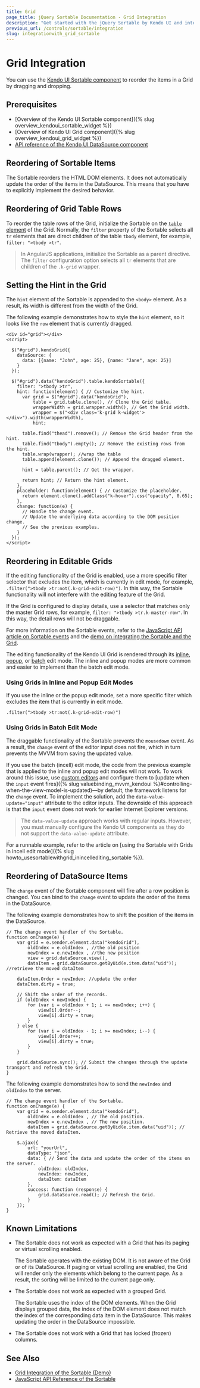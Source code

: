 ```yaml
---
title: Grid
page_title: jQuery Sortable Documentation - Grid Integration
description: "Get started with the jQuery Sortable by Kendo UI and integrate the component with the Kendo UI Grid."
previous_url: /controls/sortable/integration
slug: integrationwith_grid_sortable
---
```


# Grid Integration

You can use the [Kendo UI Sortable component](https://demos.telerik.com/kendo-ui/sortable/index) to reorder the items in a Grid by dragging and dropping.

## Prerequisites

* [Overview of the Kendo UI Sortable component]({% slug overview_kendoui_sortable_widget %})
* [Overview of Kendo UI Grid component]({% slug overview_kendoui_grid_widget %})
* [API reference of the Kendo UI DataSource component](/api/javascript/data/datasource#methods)

## Reordering of Sortable Items

The Sortable reorders the HTML DOM elements. It does not automatically update the order of the items in the DataSource. This means that you have to explicitly implement the desired behavior.

## Reordering of Grid Table Rows

To reorder the table rows of the Grid, initialize the Sortable on the [`table` element](/api/javascript/ui/grid#fields-table) of the Grid. Normally, the `filter` property of the Sortable selects all `tr` elements that are direct children of the table `tbody` element, for example, `filter: ">tbody >tr"`.

> In AngularJS applications, initialize the Sortable as a parent directive. The `filter` configuration option selects all `tr` elements that are children of the `.k-grid` wrapper.

## Setting the Hint in the Grid

The `hint` element of the Sortable is appended to the `<body>` element. As a result, its width is different from the width of the Grid.

The following example demonstrates how to style the `hint` element, so it looks like the `row` element that is currently dragged.

    <div id="grid"></div>
    <script>

      $("#grid").kendoGrid({
        dataSource: {
          data: [{name: "John", age: 25}, {name: "Jane", age: 25}]
        }
      });

      $("#grid").data("kendoGrid").table.kendoSortable({
        filter: ">tbody >tr",
        hint: function(element) { // Customize the hint.
          var grid = $("#grid").data("kendoGrid"),
              table = grid.table.clone(), // Clone the Grid table.
              wrapperWidth = grid.wrapper.width(), // Get the Grid width.
              wrapper = $("<div class='k-grid k-widget'></div>").width(wrapperWidth),
              hint;

          table.find("thead").remove(); // Remove the Grid header from the hint.
          table.find("tbody").empty(); // Remove the existing rows from the hint.
          table.wrap(wrapper); //wrap the table
          table.append(element.clone()); // Append the dragged element.

          hint = table.parent(); // Get the wrapper.

          return hint; // Return the hint element.
        },
        placeholder: function(element) { // Customize the placeholder.
          return element.clone().addClass("k-hover").css("opacity", 0.65);
        },
        change: function(e) {
          // Handle the change event.
          // Update the underlying data according to the DOM position change.
          // See the previous examples.
        }
      });
    </script>

## Reordering in Editable Grids

If the editing functionality of the Grid is enabled, use a more specific filter selector that excludes the item, which is currently in edit mode, for example, `.filter(">tbody >tr:not(.k-grid-edit-row)")`. In this way, the Sortable functionality will not interfere with the editing feature of the Grid.

If the Grid is configured to display details, use a selector that matches only the master Grid rows, for example, `filter: ">tbody >tr.k-master-row"`. In this way, the detail rows will not be draggable.

For more information on the Sortable events, refer to the [JavaScript API article on Sortable events](/api/javascript/ui/sortable#events) and the [demo on integrating the Sortable and the Grid](https://demos.telerik.com/kendo-ui/web/sortable/integration-grid.html).

The editing functionality of the Kendo UI Grid is rendered through its [inline](https://demos.telerik.com/kendo-ui/grid/editing-inline), [popup](https://demos.telerik.com/kendo-ui/grid/editing-popup), or [batch](https://demos.telerik.com/kendo-ui/grid/editing) edit mode. The inline and popup modes are more common and easier to implement than the batch edit mode.

### Using Grids in Inline and Popup Edit Modes

If you use the inline or the popup edit mode, set a more specific filter which excludes the item that is currently in edit mode.

    .filter(">tbody >tr:not(.k-grid-edit-row)")

### Using Grids in Batch Edit Mode

The draggable functionality of the Sortable prevents the `mousedown` event. As a result, the `change` event of the editor input does not fire, which in turn prevents the MVVM from saving the updated value.

If you use the batch (incell) edit mode, the code from the previous example that is applied to the inline and popup edit modes will not work. To work around this issue, use [custom editors](/api/javascript/ui/grid/configuration/columns.editor) and configure them to [update when the `input` event fires]({% slug valuebinding_mvvm_kendoui %}#controlling-when-the-view-model-is-updated)&mdash;by default, the framework listens for the `change` event. To implement the solution, add the `data-value-update="input"` attribute to the editor inputs. The downside of this approach is that the `input` event does not work for earlier Internet Explorer versions.

> The `data-value-update` approach works with regular inputs. However, you must manually configure the Kendo UI components as they do not support the `data-value-update` attribute.

For a runnable example, refer to the article on [using the Sortable with Grids in incell edit mode]({% slug howto_usesortablewithgrid_inincellediting_sortable %}).

## Reordering of DataSource Items

The `change` event of the Sortable component will fire after a row position is changed. You can bind to the `change` event to update the order of the items in the DataSource.

The following example demonstrates how to shift the position of the items in the DataSource.

    // The change event handler of the Sortable.
    function onChange(e) {
        var grid = e.sender.element.data("kendoGrid"),
            oldIndex = e.oldIndex , //the old position
            newIndex = e.newIndex , //the new position
            view = grid.dataSource.view(),
            dataItem = grid.dataSource.getByUid(e.item.data("uid")); //retrieve the moved dataItem

        dataItem.Order = newIndex; //update the order
        dataItem.dirty = true;

        // Shift the order of the records.
        if (oldIndex < newIndex) {
            for (var i = oldIndex + 1; i <= newIndex; i++) {
                view[i].Order--;
                view[i].dirty = true;
            }
        } else {
            for (var i = oldIndex - 1; i >= newIndex; i--) {
                view[i].Order++;
                view[i].dirty = true;
            }
        }

        grid.dataSource.sync(); // Submit the changes through the update transport and refresh the Grid.
    }

The following example demonstrates how to send the `newIndex` and `oldIndex` to the server.

    // The change event handler of the Sortable.
    function onChange(e) {
        var grid = e.sender.element.data("kendoGrid"),
            oldIndex = e.oldIndex , // The old position.
            newIndex = e.newIndex , // The new position.
            dataItem = grid.dataSource.getByUid(e.item.data("uid")); // Retrieve the moved dataItem.

        $.ajax({
            url: "yourUrl",
            dataType: "json",
            data: { // Send the data and update the order of the items on the server.
                oldIndex: oldIndex,
                newIndex: newIndex,
                dataItem: dataItem
            },
            success: function (response) {
                grid.dataSource.read(); // Refresh the Grid.
            }
        });
    }

## Known Limitations

* The Sortable does not work as expected with a Grid that has its paging or virtual scrolling enabled.

  The Sortable operates with the existing DOM. It is not aware of the Grid or of its DataSource. If paging or virtual scrolling are enabled, the Grid will render only the elements which belong to the current page. As a result, the sorting will be limited to the current page only.

* The Sortable does not work as expected with a grouped Grid.

  The Sortable uses the index of the DOM elements. When the Grid displays grouped data, the index of the DOM element does not match the index of the corresponding data item in the DataSource. This makes updating the order in the DataSource impossible.

* The Sortable does not work with a Grid that has locked (frozen) columns.

## See Also

* [Grid Integration of the Sortable (Demo)](https://demos.telerik.com/kendo-ui/sortable/integration-grid)
* [JavaScript API Reference of the Sortable](/api/javascript/ui/sortable)
